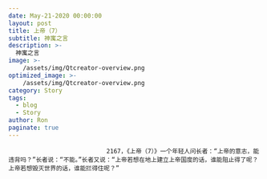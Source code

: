 ```yaml
---
date: May-21-2020 00:00:00
layout: post
title: 上帝（7）
subtitle: 神寓之言
description: >-
  神寓之言
image: >-
    /assets/img/Qtcreator-overview.png
optimized_image: >-
    /assets/img/Qtcreator-overview.png
category: Story
tags:
  - blog
  - Story
author: Ron
paginate: true
---
```


							　　2167，《上帝（7）》一个年轻人问长者：“上帝的意志，能违背吗？”长者说：“不能。”长者又说：“上帝若想在地上建立上帝国度的话，谁能阻止得了呢？上帝若想毁灭世界的话，谁能拦得住呢？”
							
							
						